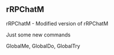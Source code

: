 ## rRPChatM

rRPChatM - Modified version of rRPChatM

Just some new commands

GlobalMe, GlobalDo, GlobalTry
